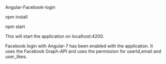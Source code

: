 Angular-Facebook-login

npm install

npm start

This will start the application on localhost:4200.

Facebook login with Angular-7 has been enabled with the application.
It uses the Facebook Graph-API and uses the permission for userId,email and user_likes.
